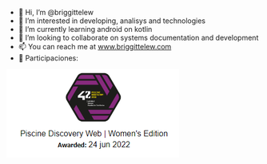 - 👋 Hi, I’m @briggittelew
- 👀 I’m interested in developing, analisys and technologies
- 🌱 I’m currently learning android on kotlin
- 💞️ I’m looking to collaborate on systems documentation and development
- 📫 You can reach me at www.briggittelew.com
- 🥇 Participaciones:

<a  href="https://api.eu.badgr.io/public/assertions/M5lakPhtQreH-fQsGgABzw" >
    <img src="https://github.com/briggittelew/briggittelew/blob/main/Badge%2042%20Discovery%20Women's%20Edition.png">
</a>
<!---
briggittelew/briggittelew is a ✨ special ✨ repository because its `README.md` (this file) appears on your GitHub profile.
You can click the Preview link to take a look at your changes.
--->
